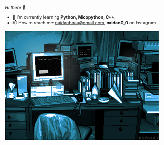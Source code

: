  <i>Hi there 👋</i>

- 🌱 I’m currently learning <b>Python, Micopython, C++</b>.
- 📫 How to reach me: naidanbnaa@gmail.com, <b>naidan0_0</b> on Instagram. 

![gif](gif.gif)


